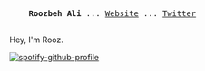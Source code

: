 <p>
  <pre>
    <strong>Roozbeh Ali</strong> ... <a href="https://roozbehali.com/">Website</a> ... <a href="https://twitter.com/_roozbehali">Twitter</a>
  </pre>
</p>

<p>
  Hey, I'm Rooz. 
</p>

[![spotify-github-profile](https://spotify-github-profile.vercel.app/api/view?uid=vtuzyimbs6xxl75x73yo2tom2&cover_image=true&theme=natemoo-re&show_offline=false&background_color=000000&interchange=false&bar_color=e08300&bar_color_cover=false)](https://open.spotify.com/user/vtuzyimbs6xxl75x73yo2tom2)
